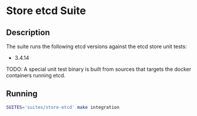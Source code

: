 # Store etcd Suite

## Description

The suite runs the following etcd versions against the etcd store unit tests:

- 3.4.14

TODO: A special unit test binary is built from sources that targets the docker
containers running etcd.

## Running

```bash
SUITES='suites/store-etcd' make integration
```
